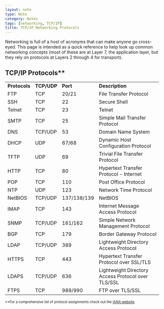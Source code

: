 ```yaml
---
layout: note
type: Note
category: Notes
tags: [networking, TCP/IP]
title: TCP/IP Networking Protocols
---
```


Networking is full of a host of acronyms that can make anyone go cross-eyed. This page is intended as a quick reference to help look up common networking concepts (most of these are at Layer 7, the application layer, but they rely on protocols at Layers 2 through 4 for transport).

<h2>TCP/IP Protocols**</h2>
<table>
  <tr style="font-weight: bold;"><td>Protocols</td><td>TCP/UDP</td><td>Port</td><td>Description</td></tr>
  <tr><td>FTP</td><td>TCP</td><td>20/21</td><td>File Transfer Protocol</td></tr>
  <tr><td>SSH</td><td>TCP</td><td>22</td><td>Secure Shell</td></tr>
  <tr><td>Telnet</td><td>TCP</td><td>23</td><td>Telnet</td></tr>
  <tr><td>SMTP</td><td>TCP</td><td>25</td><td>Simple Mail Transfer Protocol</td></tr>
  <tr><td>DNS</td><td>TCP/UDP</td><td>53</td><td>Domain Name System</td></tr>
  <tr><td>DHCP</td><td>UDP</td><td>67/68</td><td>Dynamic Host Configuration Protocol</td></tr>
  <tr><td>TFTP</td><td>UDP</td><td>69</td><td>Trivial File Transfer Protocol</td></tr>
  <tr><td>HTTP</td><td>TCP</td><td>80</td><td>Hypertext Transfer Protocol - Internet</td></tr>
  <tr><td>POP</td><td>TCP</td><td>110</td><td>Post Office Protocol</td></tr>
  <tr><td>NTP</td><td>UDP</td><td>123</td><td>Network Time Protocol</td></tr>
  <tr><td>NetBIOS</td><td>TCP/UDP</td><td>137/138/139</td><td>NetBIOS</td></tr>
  <tr><td>IMAP</td><td>TCP</td><td>143</td><td>Internet Message Access Protocol </td></tr>
  <tr><td>SNMP</td><td>TCP/UDP</td><td>161/162</td><td>Simple Network Management Protocol</td></tr>
  <tr><td>BGP</td><td>TCP</td><td>179</td><td>Border Gateway Protocol</td></tr>
  <tr><td>LDAP</td><td>TCP/UDP</td><td>389</td><td>Lightweight Directory Access Protocol</td></tr>
  <tr><td>HTTPS</td><td>TCP</td><td>443</td><td>Hypertext Transfer Protocol over SSL/TLS</td></tr>
  <tr><td>LDAPS</td><td>TCP/UDP</td><td>636</td><td>Lightweight Directory Access Protocol over TLS/SSL</td></tr>
  <tr><td>FTPS</td><td>TCP</td><td>989/990</td><td>FTP over TLS/SSL</td></tr>
</table>
<span style="font-size: 80%">**For a comprehensive list of protocol assignments check out the <a href="//www.iana.org/assignments/service-names-port-numbers/service-names-port-numbers.xml">IANA website</a>.</span>



